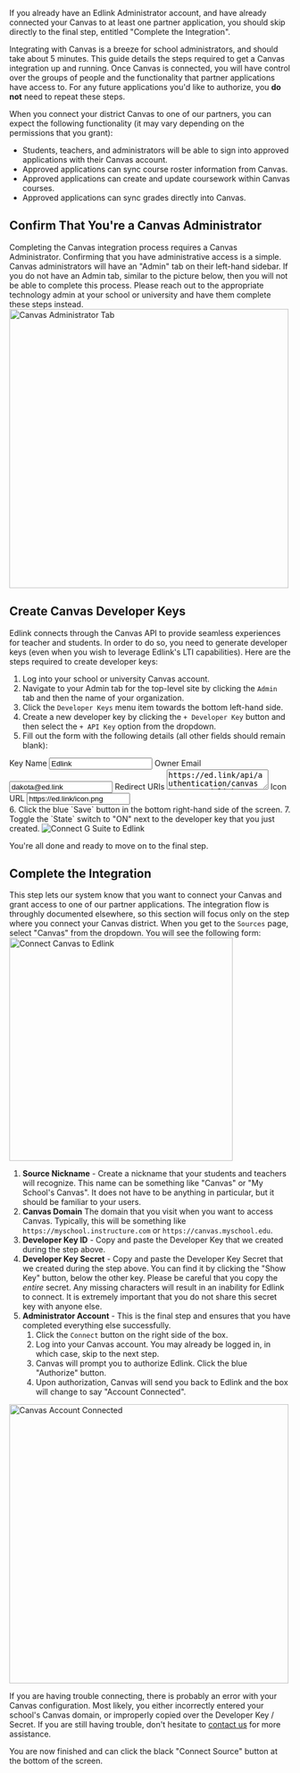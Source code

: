 <div class="card notice alert">
    <p>
        If you already have an Edlink Administrator account, and have already connected your Canvas to at least one
        partner application, you should skip directly to the final step, entitled "Complete the Integration".
    </p>
</div>

Integrating with Canvas is a breeze for school administrators, and should take about 5 minutes. This guide
details the steps required to get a Canvas integration up and running. Once Canvas is connected, you will have control over
the groups of people and the functionality that partner applications have access to. For any future applications you'd like to authorize,
you **do not** need to repeat these steps.

When you connect your district Canvas to one of our partners, you can expect the following functionality (it may vary depending on the permissions
that you grant):

- Students, teachers, and administrators will be able to sign into approved applications with their Canvas account.
- Approved applications can sync course roster information from Canvas.
- Approved applications can create and update coursework within Canvas courses.
- Approved applications can sync grades directly into Canvas.

## Confirm That You're a Canvas Administrator

Completing the Canvas integration process requires a Canvas Administrator. Confirming that you have administrative access is a simple. Canvas administrators
will have an "Admin" tab on their left-hand sidebar. If you do not have an Admin tab, similar to the picture below, then you will not be able to complete this
process. Please reach out to the appropriate technology admin at your school or university and have them complete these steps instead.
<img class="block framed" src="https://edlink.github.io/docs/media/administrators/canvas-admin.png" width="500" alt="Canvas Administrator Tab" />

## Create Canvas Developer Keys

Edlink connects through the Canvas API to provide seamless experiences for teacher and students. In order to do so, you need to generate
developer keys (even when you wish to leverage Edlink's LTI capabilities). Here are the steps required to create developer keys:

1. Log into your school or university Canvas account.
2. Navigate to your Admin tab for the top-level site by clicking the `Admin` tab and then the name of your organization.
3. Click the `Developer Keys` menu item towards the bottom left-hand side.
4. Create a new developer key by clicking the `+ Developer Key` button and then select the `+ API Key` option from the dropdown.
5. Fill out the form with the following details (all other fields should remain blank):
<div class="card selectable-fields">
    <label>Key Name</label>
    <input type="text" readonly value="Edlink" />
    <label>Owner Email</label>
    <input type="text" readonly value="dakota@ed.link" />
    <label>Redirect URIs</label>
    <textarea readonly>https://ed.link/api/authentication/canvas&#13;https://ed.link/sso/administrator</textarea>
    <label>Icon URL</label>
    <input type="text" readonly value="https://ed.link/icon.png" />
</div>
6. Click the blue `Save` button in the bottom right-hand side of the screen.
7. Toggle the `State` switch to "ON" next to the developer key that you just created.

<img class="block" src="https://edlink.github.io/docs/media/administrators/canvas-key-state.png" alt="Connect G Suite to Edlink" />

You're all done and ready to move on to the final step.

## Complete the Integration

This step lets our system know that you want to connect your Canvas and grant access to one of our partner applications. The integration flow is throughly documented
elsewhere, so this section will focus only on the step where you connect your Canvas district. When you get to the `Sources` page, select "Canvas" from the dropdown.
You will see the following form:
<img class="block framed" src="https://edlink.github.io/docs/media/administrators/canvas-connect.png" width="400" alt="Connect Canvas to Edlink" />

1. **Source Nickname** - Create a nickname that your students and teachers will recognize. This name can be something like "Canvas" or "My School's Canvas". It does not have to be anything in particular, but it should be familiar to your users.
2. **Canvas Domain** The domain that you visit when you want to access Canvas. Typically, this will be something like `https://myschool.instructure.com` or `https://canvas.myschool.edu`.
3. **Developer Key ID** - Copy and paste the Developer Key that we created during the step above.
4. **Developer Key Secret** - Copy and paste the Developer Key Secret that we created during the step above. You can find it by clicking the "Show Key" button, below the other key. Please be careful that you copy the *entire* secret. Any missing characters will result in an inability for Edlink to connect. It is extremely important that you do not share this secret key with anyone else.
5. **Administrator Account** - This is the final step and ensures that you have completed everything else successfully.
    1. Click the `Connect` button on the right side of the box.
    2. Log into your Canvas account. You may already be logged in, in which case, skip to the next step.
    3. Canvas will prompt you to authorize Edlink. Click the blue "Authorize" button.
    4. Upon authorization, Canvas will send you back to Edlink and the box will change to say "Account Connected".
<img class="block" src="https://edlink.github.io/docs/media/administrators/canvas-admin-connected.png" width="500" alt="Canvas Account Connected" />

If you are having trouble connecting, there is probably an error with your Canvas configuration. Most likely, you either incorrectly entered your school's Canvas domain, or improperly copied over the Developer Key / Secret. If you are still having trouble, don't hesitate to [contact us](/support) for more assistance.

You are now finished and can click the black "Connect Source" button at the bottom of the screen.